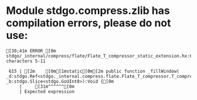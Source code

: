 # Module stdgo.compress.zlib has compilation errors, please do not use:
```
[30;41m ERROR [0m stdgo/_internal/compress/flate/Flate_T_compressor_static_extension.hx:615: characters 5-11

 615 | [2m    [0m[1mstatic[0m[2m public function _fillWindow( _d:stdgo.Ref<stdgo._internal.compress.flate.Flate_T_compressor.T_compressor>, _b:stdgo.Slice<stdgo.GoUInt8>):Void {[0m
     |     [31m^^^^^^[0m
     | Expected expression


```

